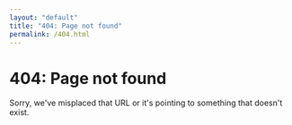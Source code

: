 ```yaml
---
layout: "default"
title: "404: Page not found"
permalink: /404.html
---
```


<div class="content404">
  <h1>404: Page not found</h1>
  <p class="lead">Sorry, we've misplaced that URL or it's pointing to something that doesn't exist.</p>
</div>
